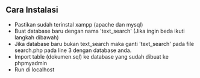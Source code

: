 ## Cara Instalasi

- Pastikan sudah terinstal xampp (apache dan mysql)
- Buat database baru dengan nama 'text_search' (Jika ingin beda ikuti langkah dibawah)
- Jika database baru bukan text_search maka ganti 'text_search' pada file search.php pada line 3 dengan database anda.
- Import table (dokumen.sql) ke database yang sudah dibuat ke phpmyadmin
- Run di localhost
